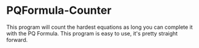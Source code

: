 # PQFormula-Counter
This program will count the hardest equations as long you can complete it with the PQ Formula. This program is easy to use, it's pretty straight forward.
